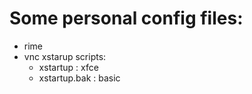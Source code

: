 # Some personal config files:

- rime
- vnc xstarup scripts:
	- xstartup : xfce
	- xstartup.bak : basic
